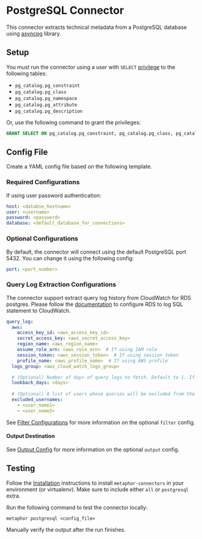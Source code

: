 # PostgreSQL Connector

This connector extracts technical metadata from a PostgreSQL database using [asyncpg](https://github.com/MagicStack/asyncpg) library.

## Setup

You must run the connector using a user with `SELECT` [privilege](https://www.postgresql.org/docs/current/ddl-priv.html) to the following tables:

- `pg_catalog.pg_constraint`
- `pg_catalog.pg_class`
- `pg_catalog.pg_namespace`
- `pg_catalog.pg_attribute`
- `pg_catalog.pg_description`

Or, use the following command to grant the privileges:

```sql
GRANT SELECT ON pg_catalog.pg_constraint, pg_catalog.pg_class, pg_catalog.pg_namespace, pg_catalog.pg_attribute, pg_catalog.pg_description TO [User]
```

## Config File

Create a YAML config file based on the following template.

### Required Configurations

If using user password authentication:

```yaml
host: <databse_hostname>
user: <username>
password: <password>
database: <default_database_for_connections>
```

### Optional Configurations

By default, the connector will connect using the default PostgreSQL port 5432. You can change it using the following config:

```yaml
port: <port_number>
```

### Query Log Extraction Configurations

The connector support extract query log history from CloudWatch for RDS postgres. Please follow the [documentation](https://docs.aws.amazon.com/AmazonRDS/latest/AuroraUserGuide/USER_LogAccess.Concepts.PostgreSQL.Query_Logging.html) to configure RDS to log SQL statement to CloudWatch.

```yaml
query_log:
  aws:
    access_key_id: <aws_access_key_id>
    secret_access_key: <aws_secret_access_key>
    region_name: <aws_region_name>
    assume_role_arn: <aws_role_arn>  # If using IAM role
    session_token: <aws_session_token>  # If using session token
    profile_name: <aws_profile_name>  # If using AWS profile
  logs_group: <aws_cloud_watch_logs_group>

  # (Optional) Number of days of query logs to fetch. Default to 1. If 0, the no query logs will be fetched.
  lookback_days: <days>
    
  # (Optional) A list of users whose queries will be excluded from the log fetching.
  excluded_usernames:
    - <user_name1>
    - <user_name2>
```

See [Filter Configurations](../common/docs/filter.md) for more information on the optional `filter` config.

#### Output Destination

See [Output Config](../common/docs/output.md) for more information on the optional `output` config.

## Testing

Follow the [Installation](../../README.md) instructions to install `metaphor-connectors` in your environment (or virtualenv). Make sure to include either `all` or `postgresql` extra.

Run the following command to test the connector locally:

```shell
metaphor postgresql <config_file>
```

Manually verify the output after the run finishes.
